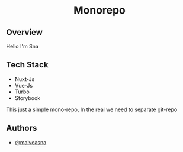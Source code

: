

<h1 align="center">
    Monorepo
</h1>


## Overview

Hello I'm Sna

## Tech Stack

- Nuxt-Js
- Vue-Js
- Turbo
- Storybook

<span> This just a simple mono-repo, In the real we need to separate git-repo </span>

## Authors
    
- [@maiveasna]( https://github.com/Maiveasna)





    
